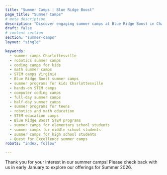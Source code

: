 ```yaml
---
title: "Summer Camps | Blue Ridge Boost"
page_title: "Summer Camps"
# meta description
description: "Discover engaging summer camps at Blue Ridge Boost in Charlottesville, VA! Offering robotics, coding, and math programs for kids and teens (ages 6+), with half-day, full-day, and 2-week options. Enroll now for Summer 2025!"
draft: false
# content section
section: "summer-camps"
layout: "single"

keywords:
  - summer camps Charlottesville
  - robotics summer camps
  - coding camps for kids
  - math summer camps
  - STEM camps Virginia
  - Blue Ridge Boost summer camps
  - summer programs for kids Charlottesville
  - hands-on STEM camps
  - computer coding camps
  - full-day summer camps
  - half-day summer camps
  - summer programs for teens
  - robotics and math education
  - STEM education camps
  - Blue Ridge Boost STEM programs
  - summer camps for elementary school students
  - summer camps for middle school students
  - summer camps for high school students
  - Quest for Excellence summer camps
robots: "index, follow"

---
```


Thank you for your interest in our summer camps! Please check back with us in early January to explore our offerings for Summer 2026.

<!-- <div class="container">
  <p>
    Blue Ridge Boosts offers instructional programs in robotics, coding, and math.
  All camps are held at Blue Ridge Boost, 2171 Ivy Rd, Charlottesville.
  </p>
  <p>
  Half-day students should bring a snack. Full-day students should bring two snacks and lunch.
  Students must be <b>at least six years old</b> for all camps.
  </p>
</div>
<p></p>
<div class="container" id="summer">
  <h3>Summer 5-Day Camps</h3>
  <center>    
    <a href="/summer-camps/rising-1-3" class="btn btn-primary">Rising 1st&ndash;3rd</a>
    <a href="/summer-camps/rising-4-6" class="btn btn-primary">Rising 4th&ndash;6th</a>
    <a href="/summer-camps/rising-7-12" class="btn btn-primary">Rising 7th&ndash;12th</a>
  </center>
  <p></p>
  <h3>Summer 2025 2-Week Camps for Rising  7th&ndash;12th</h3>
  <center><a href="/quest-for-excellence-camps" class="btn btn-outline-primary mtgbtnwidthm">Quest for Excellence</a>
  </center>
<div class="container">
  <p><br></p>
  <p>
    <center><a href="/summer-camps/4-payments" class="btn btn-outline-primary mtgbtnwidthm">Pay for camp in four equal payments.</a>
    </center>  
  </p>
</div> -->
